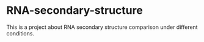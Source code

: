 # RNA-secondary-structure
This is a project about RNA secondary structure comparison under different conditions.
